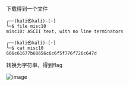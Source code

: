 下载得到一个文件

```
┌──(kali㉿kali)-[~]
└─$ file misc10 
misc10: ASCII text, with no line terminators
                                                                
┌──(kali㉿kali)-[~]
└─$ cat misc10        
666c61677b68656c6c6f5f776f726c647d
```

转换为字符串，得到flag

![image](https://github.com/user-attachments/assets/dbf814a4-4436-49af-8283-e65ce1bd6cdf)
